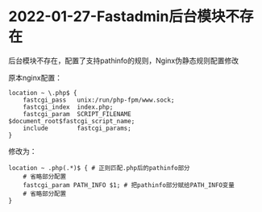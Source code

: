 # 2022-01-27-Fastadmin后台模块不存在

后台模块不存在，配置了支持pathinfo的规则，Nginx伪静态规则配置修改

原本nginx配置：
```
location ~ \.php$ {
	fastcgi_pass   unix:/run/php-fpm/www.sock;
	fastcgi_index  index.php;
	fastcgi_param  SCRIPT_FILENAME  $document_root$fastcgi_script_name;
	include        fastcgi_params;
}
```
修改为：
```
location ~ .php(.*)$ { # 正则匹配.php后的pathinfo部分
	# 省略部分配置
	fastcgi_param PATH_INFO $1; # 把pathinfo部分赋给PATH_INFO变量
	# 省略部分配置
}
```
